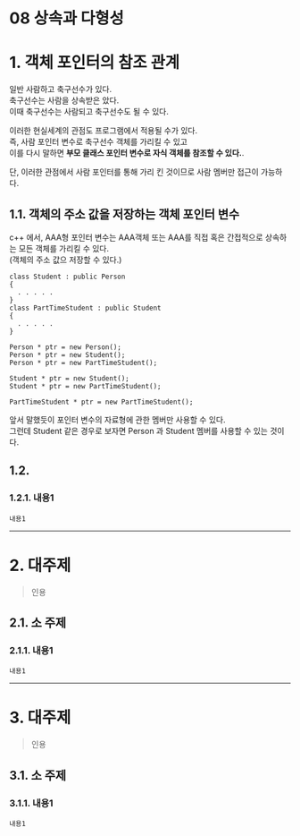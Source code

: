 08 상속과 다형성
=======================
# 1. 객체 포인터의 참조 관계
일반 사람하고 축구선수가 있다.      
축구선수는 사람을 상속받은 았다.       
이때 축구선수는 사람되고 축구선수도 될 수 있다.      
      
이러한 현실세계의 관점도 프로그램에서 적용될 수가 있다.               
즉, 사람 포인터 변수로 축구선수 객체를 가리킬 수 있고         
이를 다시 말하면 **부모 클래스 포인터 변수로 자식 객체를 참조할 수 있다.**.  
    
단, 이러한 관점에서 사람 포인터를 통해 가리 킨 것이므로 사람 멤버만 접근이 가능하다.   
        
## 1.1. 객체의 주소 값을 저장하는 객체 포인터 변수  
c++ 에서, AAA형 포인터 변수는 AAA객체 또는 AAA를 직접 혹은 간접적으로 상속하는 모든 객체를 가리킬 수 있다.   
(객체의 주소 값으 저장할 수 있다.)      

```
class Student : public Person
{
  . . . . . 
}
class PartTimeStudent : public Student
{
  . . . . . 
}
```
```
Person * ptr = new Person();
Person * ptr = new Student();
Person * ptr = new PartTimeStudent();

Student * ptr = new Student();
Student * ptr = new PartTimeStudent();

PartTimeStudent * ptr = new PartTimeStudent();
```
앞서 말했듯이 포인터 변수의 자료형에 관한 멤버만 사용할 수 있다.      
그런데 Student 같은 경우로 보자면 Person 과 Student 멤버를 사용할 수 있는 것이다.   
    
## 1.2. 
### 1.2.1. 내용1
```
내용1
```

***
# 2. 대주제
> 인용
## 2.1. 소 주제
### 2.1.1. 내용1
```
내용1
```   

***
# 3. 대주제
> 인용
## 3.1. 소 주제
### 3.1.1. 내용1
```
내용1
```

